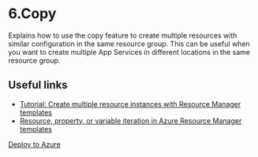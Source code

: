 # 6.Copy
Explains how to use the copy feature to create multiple resources with similar configuration in the same resource group. This can be useful when you want to create multiple App Services in different locations in the same resource group.

## Useful links
* [Tutorial: Create multiple resource instances with Resource Manager templates](https://docs.microsoft.com/en-us/azure/azure-resource-manager/templates/template-tutorial-create-multiple-instances?tabs=azure-cli)
* [Resource, property, or variable iteration in Azure Resource Manager templates](https://docs.microsoft.com/en-us/azure/azure-resource-manager/templates/create-multiple-instances)
  

[Deploy to Azure](https://portal.azure.com/#create/Microsoft.Template/uri/https%3A%2F%2Fraw.githubusercontent.com%2Fnilshedstrom%2FARMTemplatesDeepDive%2Fmaster%2F6.Copy%2Ftemplate.v2.json)


